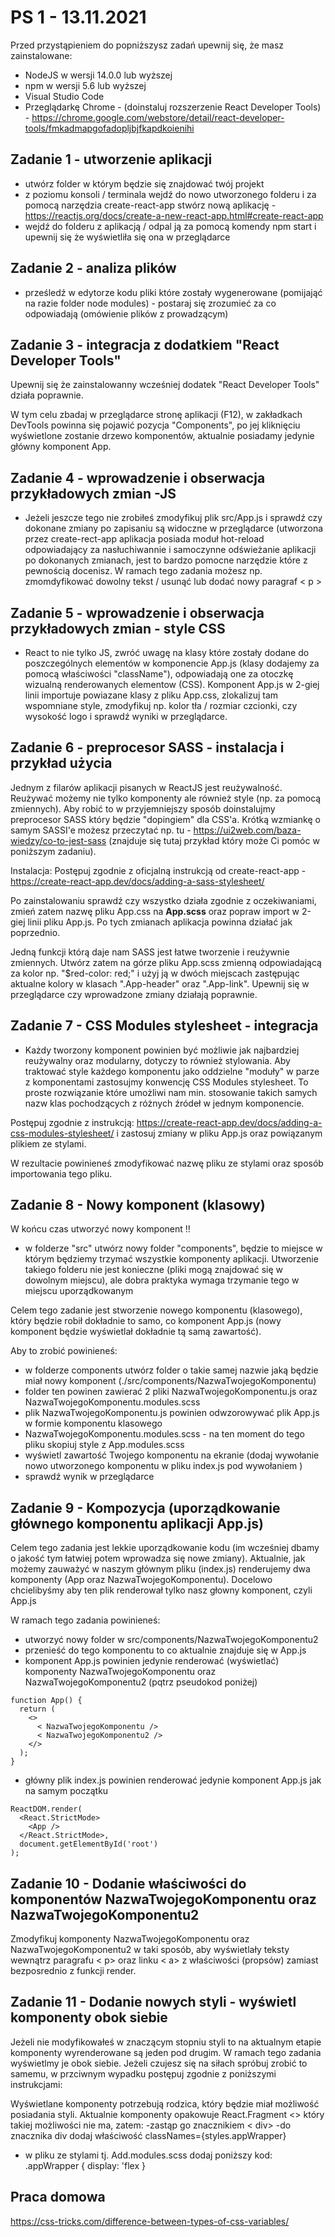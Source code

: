 # PS 1 - 13.11.2021

Przed przystąpieniem do popniższysz zadań upewnij się, że masz zainstalowane:
- NodeJS w wersji 14.0.0 lub wyższej
- npm w wersji 5.6 lub wyższej
- Visual Studio Code
- Przeglądarkę Chrome - (doinstaluj rozszerzenie React Developer Tools) - https://chrome.google.com/webstore/detail/react-developer-tools/fmkadmapgofadopljbjfkapdkoienihi 

## Zadanie 1 - utworzenie aplikacji

- utwórz folder w którym będzie się znajdować twój projekt
- z poziomu konsoli / terminala wejdź do nowo utworzonego folderu i za pomocą narzędzia create-react-app stwórz nową aplikację - https://reactjs.org/docs/create-a-new-react-app.html#create-react-app
- wejdź do folderu z aplikacją / odpal ją za pomocą komendy npm start i upewnij się że wyświetliła się ona w przeglądarce

## Zadanie 2 - analiza plików

- prześledź w edytorze kodu pliki które zostały wygenerowane (pomijająć na razie folder node modules) - postaraj się zrozumieć za co odpowiadają (omówienie plików z prowadzącym)


## Zadanie 3 - integracja z dodatkiem "React Developer Tools"

Upewnij się że zainstalowanny wcześniej dodatek "React Developer Tools" działa poprawnie. 

W tym celu zbadaj w przeglądarce stronę aplikacji (F12), w zakładkach DevTools powinna się pojawić pozycja "Components", po jej kliknięciu wyświetlone zostanie drzewo komponentów, aktualnie posiadamy jedynie główny komponent App. 

## Zadanie 4 - wprowadzenie i obserwacja przykładowych zmian -JS

- Jeżeli jeszcze tego nie zrobiłeś zmodyfikuj plik src/App.js i sprawdź czy dokonane zmiany po zapisaniu są widoczne w przeglądarce (utworzona przez create-rect-app aplikacja posiada moduł hot-reload odpowiadający za nasłuchiwannie i samoczynne odświeżanie aplikacji po dokonanych zmianach, jest to bardzo pomocne narzędzie które z pewnością docenisz. W ramach tego zadania możesz np. zmomdyfikować dowolny tekst / usunąć lub dodać nowy paragraf < p > 
	
## Zadanie 5 - wprowadzenie i obserwacja przykładowych zmian - style CSS

- React to nie tylko JS, zwróć uwagę na klasy które zostały dodane do poszczególnych elementów w komponencie App.js (klasy dodajemy za pomocą właściwości "className"), odpowiadają one za otoczkę wizualną renderowanych elementow (CSS). Komponent App.js w 2-giej linii importuje powiazane klasy z pliku App.css, zlokalizuj tam wspomniane style, zmodyfikuj np. kolor tła / rozmiar czcionki, czy wysokość logo i sprawdź wyniki w przeglądarce.

## Zadanie 6 - preprocesor SASS - instalacja i przykład użycia

Jednym z filarów aplikacji pisanych w ReactJS jest reużywalność. Reużywać możemy nie tylko komponenty ale również style (np. za pomocą zmiennych). Aby robić to w przyjemniejszy sposób doinstalujmy preprocesor SASS który będzie "dopingiem" dla CSS'a. Krótką wzmiankę o samym SASSI'e możesz przeczytać np. tu - https://ui2web.com/baza-wiedzy/co-to-jest-sass (znajduje się tutaj przykład który może Ci pomóc w poniższym zadaniu).

Instalacja: Postępuj zgodnie z oficjalną instrukcją od create-react-app - https://create-react-app.dev/docs/adding-a-sass-stylesheet/ 

Po zainstalowaniu sprawdź czy wszystko działa zgodnie z oczekiwaniami, zmień zatem nazwę pliku App.css na **App.scss** oraz popraw import w 2-giej linii pliku App.js. Po tych zmianach aplikacja powinna działać jak poprzednio.

Jedną funkcji którą daje nam SASS jest łatwe tworzenie i reużywnie zmiennych. Utwórz zatem na górze pliku App.scss zmienną odpowiadającą za kolor np. "$red-color: red;" i użyj ją w dwóch miejscach zastępując aktualne kolory w klasach ".App-header" oraz ".App-link". Upewnij się w przeglądarce czy wprowadzone zmiany działają poprawnie. 

## Zadanie 7 - CSS Modules stylesheet - integracja

- Każdy tworzony komponent powinien być możliwie jak najbardziej reużywalny oraz modularny, dotyczy to również stylowania. Aby traktować style każdego komponentu jako oddzielne "moduły" w parze z komponentami zastosujmy konwencję CSS Modules stylesheet. To proste rozwiązanie które umożliwi nam min. stosowanie takich samych nazw klas pochodzących z różnych źródeł w jednym komponencie. 

Postępuj zgodnie z instrukcją: https://create-react-app.dev/docs/adding-a-css-modules-stylesheet/ i zastosuj zmiany w pliku App.js oraz powiązanym plikiem ze stylami.

W rezultacie powinieneś zmodyfikować nazwę pliku ze stylami oraz sposób importowania tego pliku.

## Zadanie 8 - Nowy komponent (klasowy)

W końcu czas utworzyć nowy komponent !!

- w folderze "src" utwórz nowy folder "components", będzie to miejsce w którym będziemy trzymać wszystkie komponenty aplikacji. Utworzenie takiego folderu nie jest konieczne (pliki mogą znajdować się w dowolnym miejscu), ale dobra praktyka wymaga trzymanie tego w miejscu uporządkowanym

Celem tego zadanie jest stworzenie nowego komponentu (klasowego), który będzie robił dokładnie to samo, co komponent App.js (nowy komponent będzie wyświetlał dokładnie tą samą zawartość).

Aby to zrobić powinieneś:
- w folderze components utwórz folder o takie samej nazwie jaką będzie miał nowy komponent (./src/components/NazwaTwojegoKomponentu)
- folder ten powinen zawierać 2 pliki NazwaTwojegoKomponentu.js oraz NazwaTwojegoKomponentu.modules.scss
- plik NazwaTwojegoKomponentu.js powinien odwzorowywać plik App.js w formie komponentu klasowego
- NazwaTwojegoKomponentu.modules.scss - na ten moment do tego pliku skopiuj style z App.modules.scss
- wyświetl zawartość Twojego komponentu na ekranie (dodaj wywołanie nowo utworzonego komponentu w pliku index.js pod wywołaniem <App />)
- sprawdź wynik w przeglądarce

## Zadanie 9 - Kompozycja (uporządkowanie głównego komponentu aplikacji App.js)

Celem tego zadania jest lekkie uporządkowanie kodu (im wcześniej dbamy o jakość tym łatwiej potem wprowadza się nowe zmiany). Aktualnie, jak możemy zauważyć w naszym głównym pliku (index.js) renderujemy dwa komponenty (App oraz NazwaTwojegoKomponentu). Docelowo chcielibyśmy aby ten plik renderował tylko nasz głowny komponent, czyli App.js

W ramach tego zadania powinieneś:
- utworzyć nowy folder w src/components/NazwaTwojegoKomponentu2
- przenieść do tego komponentu to co aktualnie znajduje się w App.js
- komponent App.js powinien jedynie renderować (wyświetlać) komponenty NazwaTwojegoKomponentu oraz NazwaTwojegoKomponentu2 (pqtrz pseudokod poniżej)

```
function App() {
  return (
    <>
      < NazwaTwojegoKomponentu />
      < NazwaTwojegoKomponentu2 />
    </>
  );
} 
```

- główny plik index.js powinien renderować jedynie komponent App.js jak na samym początku

```
ReactDOM.render(
  <React.StrictMode>
    <App />
  </React.StrictMode>,
  document.getElementById('root')
);
```

## Zadanie 10 - Dodanie właściwości do komponentów NazwaTwojegoKomponentu oraz NazwaTwojegoKomponentu2

Zmodyfikuj komponenty NazwaTwojegoKomponentu oraz NazwaTwojegoKomponentu2 w taki sposób, aby wyświetlały teksty wewnątrz paragrafu < p> oraz linku < a> z właściwości (propsów) zamiast bezposrednio z funkcji render.

## Zadanie 11 - Dodanie nowych styli - wyświetl komponenty obok siebie

Jeżeli nie modyfikowałeś w znaczącym stopniu styli to na aktualnym etapie komponenty wyrenderowane są jeden pod drugim. W ramach tego zadania wyświetlmy je obok siebie. Jeżeli czujesz się na siłach spróbuj zrobić to samemu, w przciwnym wypadku postępuj zgodnie z poniższymi instrukcjami:

Wyświetlane komponenty potrzebują rodzica, który będzie miał możliwość posiadania styli. Aktualnie komponenty opakowuje React.Fragment <> który takiej możliwości nie ma, zatem:
-zastąp go znacznikiem < div>
-do znacznika div dodaj właściwość classNames={styles.appWrapper}
- w pliku ze stylami tj. Add.modules.scss dodaj poniższy kod: 
	.appWrapper {
		display: 'flex
	}



## Praca domowa

https://css-tricks.com/difference-between-types-of-css-variables/

